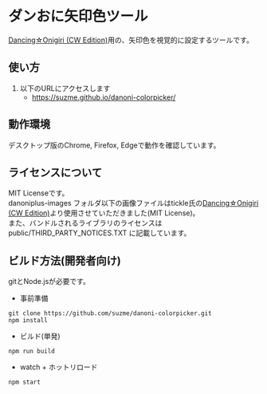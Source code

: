 # ダンおに矢印色ツール
[Dancing☆Onigiri (CW Edition)](https://github.com/cwtickle/danoniplus)用の、矢印色を視覚的に設定するツールです。

## 使い方
1. 以下のURLにアクセスします
    - https://suzme.github.io/danoni-colorpicker/

## 動作環境
デスクトップ版のChrome, Firefox, Edgeで動作を確認しています。

## ライセンスについて
MIT Licenseです。  
danoniplus-images フォルダ以下の画像ファイルはtickle氏の[Dancing☆Onigiri (CW Edition)](https://github.com/cwtickle/danoniplus)より使用させていただきました(MIT License)。  
また、バンドルされるライブラリのライセンスは public/THIRD_PARTY_NOTICES.TXT に記載しています。

## ビルド方法(開発者向け)
gitとNode.jsが必要です。
- 事前準備
```
git clone https://github.com/suzme/danoni-colorpicker.git
npm install
```

- ビルド(単発)
```
npm run build
```

- watch + ホットリロード
```
npm start
```
